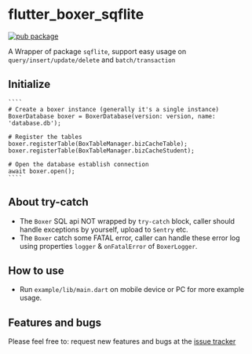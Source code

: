# flutter_boxer_sqflite

[![pub package](https://img.shields.io/pub/v/flutter_boxer_sqflite.svg)](https://pub.dev/packages/flutter_boxer_sqflite)

A Wrapper of package `sqflite`, support easy usage on `query/insert/update/delete` and `batch/transaction`

## Initialize

    ````
    # Create a boxer instance (generally it's a single instance)
    BoxerDatabase boxer = BoxerDatabase(version: version, name: 'database.db');
    
    # Register the tables
    boxer.registerTable(BoxTableManager.bizCacheTable);
    boxer.registerTable(BoxTableManager.bizCacheStudent);
    
    # Open the database establish connection
    await boxer.open();
    ````
## About try-catch

* The `Boxer` SQL api NOT wrapped by `try-catch` block, caller should handle exceptions by yourself, upload to `Sentry` etc.
* The `Boxer` catch some FATAL error, caller can handle these error log using properties `logger` & `onFatalError` of `BoxerLogger`.

## How to use

* Run `example/lib/main.dart` on mobile device or PC for more example usage.

## Features and bugs

Please feel free to:
request new features and bugs at the [issue tracker][tracker]



[tracker]: https://github.com/isaacselement/flutter_boxer_sqflite/issues